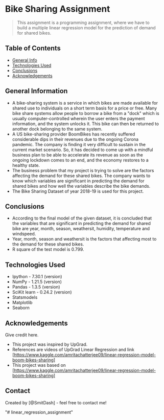 # Bike Sharing Assignment
> This assignment is a programming assignment, where we have to build a multiple linear regression model for the prediction of demand for shared bikes.


## Table of Contents
* [General Info](#general-information)
* [Technologies Used](#technologies-used)
* [Conclusions](#conclusions)
* [Acknowledgements](#acknowledgements)

<!-- You can include any other section that is pertinent to your problem -->

## General Information
- A bike-sharing system is a service in which bikes are made available for shared use to individuals on a short term basis for a price or free. Many bike share systems allow people to borrow a bike from a "dock" which is usually computer-controlled wherein the user enters the payment information, and the system unlocks it. This bike can then be returned to another dock belonging to the same system.
- A US bike-sharing provider BoomBikes has recently suffered considerable dips in their revenues due to the ongoing Corona pandemic. The company is finding it very difficult to sustain in the current market scenario. So, it has decided to come up with a mindful business plan to be able to accelerate its revenue as soon as the ongoing lockdown comes to an end, and the economy restores to a healthy state.
- The business problem that my project is trying to solve are the factors affecting the demand for these shared bikes. The company wants to know which variables are significant in predicting the demand for shared bikes and how well the variables describe the bike demands.
- The Bike Sharing Dataset of year 2018-19 is used for this project.

<!-- You don't have to answer all the questions - just the ones relevant to your project. -->

## Conclusions
- According to the final model of the given dataset, it is concluded that the variables that are significant in predicting the demand for shared bike are year, month, season, weathersit, humidity, temperature and windspeed.
- Year, month, season and weathersit is the factors that affecting most to the demand for these shared bikes.
- R square of the test model is 0.799.

<!-- You don't have to answer all the questions - just the ones relevant to your project. -->


## Technologies Used
- Ipython - 7.30.1 (version)
- NumPy - 1.21.5 (version)
- Pandas - 1.3.5 (version)
- SciKit learn - 0.24.2 (version)
- Statsmodels
- Matplotlib
- Seaborn

<!-- As the libraries versions keep on changing, it is recommended to mention the version of library used in this project -->

## Acknowledgements
Give credit here.
- This project was inspired by UpGrad.
- References are videos of UpGrad Linear Regression and link [https://www.kaggle.com/amritachatterjee09/linear-regression-model-boom-bikes-sharing]
- This project was based on [https://www.kaggle.com/amritachatterjee09/linear-regression-model-boom-bikes-sharing]


## Contact
Created by [@SmitDash] - feel free to contact me!

<!-- Optional -->
<!-- ## License -->
<!-- This project is open source and available under the [... License](). -->

<!-- You don't have to include all sections - just the one's relevant to your project -->"# linear_regression_assignment" 

